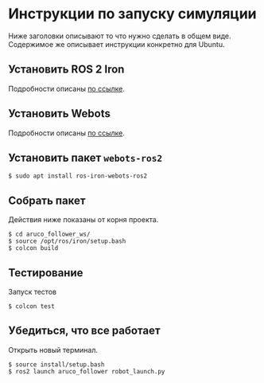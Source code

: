 # Инструкции по запуску симуляции

Ниже заголовки описывают то что нужно сделать в общем виде. Содержимое же описывает инструкции конкретно для Ubuntu.

## Установить ROS 2 Iron

Подробности описаны [по ссылке](https://docs.ros.org/en/iron/Installation/Ubuntu-Install-Debians.html).

## Установить Webots

Подробности описаны [по ссылке](https://cyberbotics.com/doc/guide/installation-procedure#installing-the-debian-package-with-the-advanced-packaging-tool-apt).

## Установить пакет `webots-ros2`

`$ sudo apt install ros-iron-webots-ros2`

## Собрать пакет

Действия ниже показаны от корня проекта.

```
$ cd aruco_follower_ws/
$ source /opt/ros/iron/setup.bash
$ colcon build
```

## Тестирование 

Запуск тестов

`$ colcon test`

## Убедиться, что все работает

Открыть новый терминал.

```
$ source install/setup.bash
$ ros2 launch aruco_follower robot_launch.py
```